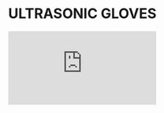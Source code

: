 # ULTRASONIC GLOVES
![Diagram](https://github.com/sukhum29/Ultrasonic-Glove/blob/main/Ultrasonic%20dig.pdf)
